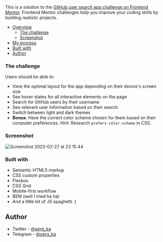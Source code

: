 This is a solution to the [GitHub user search app challenge on Frontend Mentor](https://www.frontendmentor.io/challenges/github-user-search-app-Q09YOgaH6). Frontend Mentor challenges help you improve your coding skills by building realistic projects.

- [Overview](#overview)
  - [The challenge](#the-challenge)
  - [Screenshot](#screenshot)
 - [My process](#my-process)
  - [Built with](#built-with)
- [Author](#author)

### The challenge

Users should be able to:

- View the optimal layout for the app depending on their device's screen size
- See hover states for all interactive elements on the page
- Search for GitHub users by their username
- See relevant user information based on their search
- Switch between light and dark themes
- **Bonus**: Have the correct color scheme chosen for them based on their computer preferences. _Hint_: Research `prefers-color-scheme` in CSS.

### Screenshot

![Screenshot 2023-02-27 at 23 15 44](https://user-images.githubusercontent.com/11464117/221687353-25f43482-84d5-469a-af19-55f09ed62a4c.png)

### Built with

- Semantic HTML5 markup
- CSS custom properties
- Flexbox
- CSS Grid
- Mobile-first workflow
- BEM (well I tried ha ha)
- And a little bit of JS spaghetti :)

## Author
- Twitter - [@serg_ka](https://www.twitter.com/serg_ka)
- Telegram - [@serg_ka](t.me/serg_ka)
